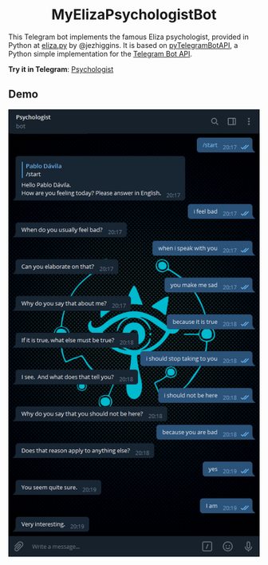 <h1 align="center">MyElizaPsychologistBot</h1>

This Telegram bot implements the famous Eliza psychologist, provided in Python at [eliza.py](https://github.com/jezhiggins/eliza.py) by @jezhiggins.
It is based on [pyTelegramBotAPI](https://github.com/eternnoir/pyTelegramBotAPI"), a Python simple implementation for the [Telegram Bot API](https://core.telegram.org/bots/api).

**Try it in Telegram**: [Psychologist](https://t.me/MyElizaPsychologistBot)

## Demo
![Conversation demo](/img/2020-06-19%20Demo.png)
